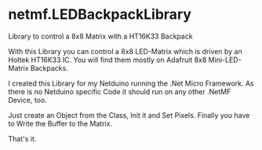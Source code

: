 # netmf.LEDBackpackLibrary
Library to control a 8x8 Matrix with a HT16K33 Backpack

With this Library you can control a 8x8 LED-Matrix which is driven by an Holtek HT16K33 IC.
You will find them mostly on Adafruit 8x8 Mini-LED-Matrix Backpacks.

I created this Library for my Netduino running the .Net Micro Framework.
As there is no Netduino specific Code it should run on any other .NetMF Device, too.

Just create an Object from the Class, Init it and Set Pixels.
Finally you have to Write the Buffer to the Matrix.

That's it.
